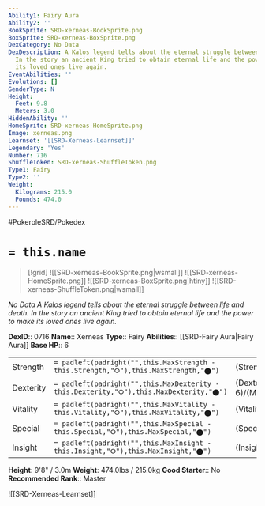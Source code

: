 ```yaml
---
Ability1: Fairy Aura
Ability2: ''
BookSprite: SRD-xerneas-BookSprite.png
BoxSprite: SRD-xerneas-BoxSprite.png
DexCategory: No Data
DexDescription: A Kalos legend tells about the eternal struggle between life and death.
  In the story an ancient King tried to obtain eternal life and the power to make
  its loved ones live again.
EventAbilities: ''
Evolutions: []
GenderType: N
Height:
  Feet: 9.8
  Meters: 3.0
HiddenAbility: ''
HomeSprite: SRD-xerneas-HomeSprite.png
Image: xerneas.png
Learnset: '[[SRD-Xerneas-Learnset]]'
Legendary: 'Yes'
Number: 716
ShuffleToken: SRD-xerneas-ShuffleToken.png
Type1: Fairy
Type2: ''
Weight:
  Kilograms: 215.0
  Pounds: 474.0
---
```


#PokeroleSRD/Pokedex

# `= this.name`

> [!grid]
> ![[SRD-xerneas-BookSprite.png|wsmall]]
> ![[SRD-xerneas-HomeSprite.png]]
> ![[SRD-xerneas-BoxSprite.png|htiny]]
> ![[SRD-xerneas-ShuffleToken.png|wsmall]]


*No Data*
*A Kalos legend tells about the eternal struggle between life and death. In the story an ancient King tried to obtain eternal life and the power to make its loved ones live again.*

**DexID**:: 0716
**Name**:: Xerneas
**Type**:: Fairy
**Abilities**:: [[SRD-Fairy Aura|Fairy Aura]]
**Base HP**:: 6

|           |                                                                                        |                                          |
| --------- | -------------------------------------------------------------------------------------- | ---------------------------------------- |
| Strength  | `= padleft(padright("",this.MaxStrength - this.Strength,"⭘"),this.MaxStrength,"⬤")`    | (Strength::7)/(MaxStrength::7)   |
| Dexterity | `= padleft(padright("",this.MaxDexterity - this.Dexterity,"⭘"),this.MaxDexterity,"⬤")` | (Dexterity:: 6)/(MaxDexterity::6) |
| Vitality  | `= padleft(padright("",this.MaxVitality - this.Vitality,"⭘"),this.MaxVitality,"⬤")`    | (Vitality::6)/(MaxVitality::6)   |
| Special   | `= padleft(padright("",this.MaxSpecial - this.Special,"⭘"),this.MaxSpecial,"⬤")`       | (Special::7)/(MaxSpecial::7)     |
| Insight   | `= padleft(padright("",this.MaxInsight - this.Insight,"⭘"),this.MaxInsight,"⬤")`       | (Insight::6)/(MaxInsight::6)     |

**Height**: 9'8" / 3.0m
**Weight**: 474.0lbs / 215.0kg
**Good Starter**:: No
**Recommended Rank**:: Master

![[SRD-Xerneas-Learnset]]